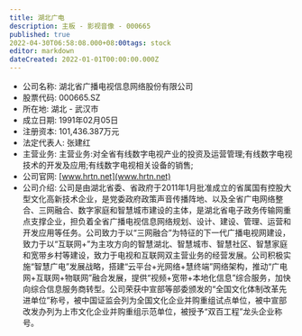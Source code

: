 ```yaml
---
title: 湖北广电
description: 主板 - 影视音像 - 000665
published: true
2022-04-30T06:58:08.000+08:00tags: stock
editor: markdown
dateCreated: 2022-01-01T00:00:00.000Z
---
```


- 公司名称: 湖北省广播电视信息网络股份有限公司
- 股票代码: 000665.SZ
- 所在地: 湖北 - 武汉市
- 成立日期: 1991年02月05日
- 注册资本: 101,436.387万元
- 法定代表人: 张建红
- 主营业务: 主营业务:对全省有线数字电视产业的投资及运营管理;有线数字电视技术的开发及应用;有线数字电视相关设备的销售;
- 公司官网: [www.hrtn.net](www.hrtn.net)
- 公司介绍: 公司是由湖北省委、省政府于2011年1月批准成立的省属国有控股大型文化高新技术企业，是党委政府政策声音传播阵地、以及全省广电网络整合、三网融合、数字家庭和智慧城市建设的主体，是湖北省电子政务传输网重点支撑企业，担负着全省广播电视信息网络规划、设计、建设、管理、运营和开发应用等任务。公司致力于以“三网融合”为特征的下一代广播电视网建设，致力于以“互联网+”为主攻方向的智慧湖北、智慧城市、智慧社区、智慧家庭和宽带乡村等建设，致力于电视和互联网双主营业务的经营发展。公司积极实施“智慧广电”发展战略，搭建“云平台+光网络+慧终端”网络架构，推动“广电网+互联网+物联网”融合发展，提供“视频+宽带+本地化信息”综合服务，加快向综合信息服务商转型。公司荣获中宣部等部委颁发的“全国文化体制改革先进单位”称号，被中国证监会列为全国文化企业并购重组试点单位，被中宣部改发办列为上市文化企业并购重组示范单位，被授予“双百工程”龙头企业称号。


